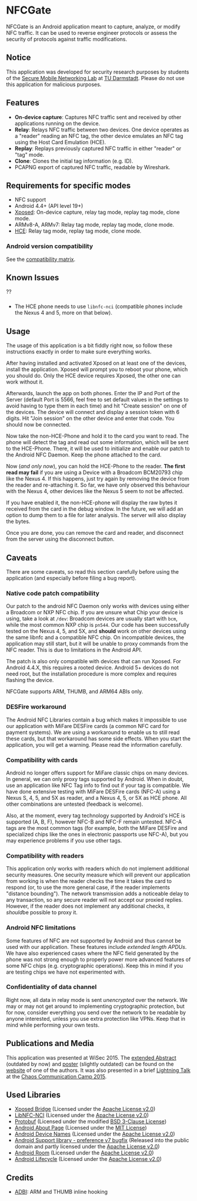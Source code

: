 NFCGate
=======

NFCGate is an Android application meant to capture, analyze, or modify NFC traffic. It can be used to reverse engineer protocols or assess the security of protocols against traffic modifications.

## Notice
This application was developed for security research purposes by students of the [Secure Mobile Networking Lab](https://www.seemoo.tu-darmstadt.de/) at [TU Darmstadt](https://www.tu-darmstadt.de/). Please do not use this application for malicious purposes.

## Features
- **On-device capture**: Captures NFC traffic sent and received by other applications running on the device.
- **Relay**: Relays NFC traffic between two devices. One device operates as a "reader" reading an NFC tag, the other device emulates an NFC tag using the Host Card Emulation (HCE).
- **Replay**: Replays previously captured NFC traffic in either "reader" or "tag" mode.
- **Clone**: Clones the initial tag information (e.g. ID).
- PCAPNG export of captured NFC traffic, readable by Wireshark.

## Requirements for specific modes
- NFC support
- Android 4.4+ (API level 19+)
- [Xposed](https://repo.xposed.info/): On-device capture, relay tag mode, replay tag mode, clone mode.
- ARMv8-A, ARMv7: Relay tag mode, replay tag mode, clone mode.
- [HCE](https://developer.android.com/guide/topics/connectivity/nfc/hce): Relay tag mode, replay tag mode, clone mode.



### Android version compatibility
See the [compatibility matrix](docs/Compatibility.md).  

## Known Issues
??

### 
- The HCE phone needs to use `libnfc-nci` (compatible phones include the Nexus 4 and 5, more on that below).

### 
### 

## Usage
The usage of this application is a bit fiddly right now, so follow these instructions exactly in order to make sure everything works.

After having installed and activated Xposed on at least one of the devices, install the application. Xposed will prompt you to reboot your phone, which you should do. Only the HCE device requires Xposed, the other one can work without it.

Afterwards, launch the app on both phones. Enter the IP and Port of the Server (default Port is 5566, feel free to set default values in the settings to avoid having to type them in each time) and hit "Create session" on one of the devices. The device will connect and display a session token with 6 digits. Hit "Join session" on the other device and enter that code. You should now be connected.

Now take the non-HCE-Phone and hold it to the card you want to read. The phone will detect the tag and read out some information, which will be sent to the HCE-Phone. There, it will be used to initialize and enable our patch to the Android NFC Daemon. Keep the phone attached to the card.

Now (*and only now*), you can hold the HCE-Phone to the reader. **The first read may fail** if you are using a Device with a Broadcom BCM20793 chip like the Nexus 4. If this happens, just try again by removing the device from the reader and re-attaching it. So far, we have only observed this behaviour with the Nexus 4, other devices like the Nexus 5 seem to not be affected.

If you have enabled it, the non-HCE-phone will display the raw bytes it received from the card in the debug window. In the future, we will add an option to dump them to a file for later analysis. The server will also display the bytes.

Once you are done, you can remove the card and reader, and disconnect from the server using the disconnect button.

## Caveats
There are some caveats, so read this section carefully before using the application (and especially before filing a bug report).

### Native code patch compatibility
Our patch to the android NFC Daemon only works with devices using either a Broadcom or NXP NFC chip. If you are unsure what Chip your device is using, take a look at `/dev`: Broadcom devices are usually start with `bcm`, while the most common NXP chip is `pn544`. Our code has been successfully tested on the Nexus 4, 5, and 5X, and **should** work on other devices using the same libnfc and a compatible NFC chip. On incompatible devices, the application may still start, but it will be unable to proxy commands from the NFC reader. This is due to limitations in the Android API.

The patch is also only compatible with devices that can run Xposed. For Android 4.4.X, this requires a rooted device. Android 5+ devices do not need root, but the installation procedure is more complex and requires flashing the device.

NFCGate supports ARM, THUMB, and ARM64 ABIs only.


### DESFire workaround
The Android NFC Libraries contain a bug which makes it impossible to use our application with MiFare DESFire cards (a common NFC card for payment systems). We are using a workaround to enable us to still read these cards, but that workaround has some side effects. When you start the application, you will get a warning. Please read the information carefully.

### Compatibility with cards
Android no longer offers support for MiFare classic chips on many devices. In general, we can only proxy tags supported by Android. When in doubt, use an application like NFC Tag info to find out if your tag is compatible. We have done extensive testing with MiFare DESFire cards (NFC-A) using a Nexus S, 4, 5, and 5X as reader, and a Nexus 4, 5, or 5X as HCE phone. All other combinations are untested (feedback is welcome).

Also, at the moment, every tag technology supported by Android's HCE is supported (A, B, F), however NFC-B and NFC-F remain untested. NFC-A tags are the most common tags (for example, both the MiFare DESFire and specialized chips like the ones in electronic passports use NFC-A), but you may experience problems if you use other tags.

### Compatibility with readers
This application only works with readers which do not implement additional security measures. One security measure which will prevent our application from working is when the reader checks the time it takes the card to respond (or, to use the more general case, if the reader implements "distance bounding"). The network transmission adds a noticeable delay to any transaction, so any secure reader will not accept our proxied replies. However, if the reader does not implement any additional checks, it *should*be possible to proxy it.

### Android NFC limitations
Some features of NFC are not supported by Android and thus cannot be used with our application. These features include *extended length APDUs*. We have also experienced cases where the NFC field generated by the phone was not strong enough to properly power more advanced features of some NFC chips (e.g. cryptographic operations). Keep this in mind if you are testing chips we have not experimented with.

### Confidentiality of data channel
Right now, all data in relay mode is sent *unencrypted* over the network. We may or may not get around to implementing cryptographic protection, but for now, consider everything you send over the network to be readable by anyone interested, unless you use extra protection like VPNs. Keep that in mind while performing your own tests.



### 
### 


## Publications and Media
This application was presented at WiSec 2015. The [extended Abstract](https://blog.velcommuta.de/wp-content/uploads/2015/07/nfcgate-extended-abstract.pdf) (outdated by now) and [poster](https://blog.velcommuta.de/wp-content/uploads/2015/07/NFCGate-Poster.pdf) (slightly outdated) can be found on the [website](https://blog.velcommuta.de/publications/) of one of the authors. It was also presented in a brief [Lightning Talk](https://media.ccc.de/browse/conferences/camp2015/camp2015-6862-lightning_talks_day_2.html#video&t=300) at the [Chaos Communication Camp 2015](https://events.ccc.de/camp/2015/wiki/Main_Page).

## Used Libraries
- [Xposed Bridge](https://github.com/rovo89/XposedBridge) (Licensed under the [Apache License v2.0](http://opensource.org/licenses/Apache-2.0))
- [LibNFC-NCI](https://android.googlesource.com/platform/external/libnfc-nci/) (Licensed under the [Apache License v2.0](http://opensource.org/licenses/Apache-2.0))
- [Protobuf](https://github.com/protocolbuffers/protobuf) (Licensed under the modified [BSD 3-Clause License](http://opensource.org/licenses/BSD-3-Clause))
- [Android About Page](https://github.com/medyo/android-about-page) (Licensed under the [MIT License](https://opensource.org/licenses/MIT))
- [Android Device Names](https://github.com/jaredrummler/AndroidDeviceNames) (Licensed under the [Apache License v2.0](http://opensource.org/licenses/Apache-2.0))
- [Android Support library - preference v7 bugfix](https://github.com/Gericop/Android-Support-Preference-V7-Fix) (Released into the public domain and partly licensed under the [Apache License v2.0](http://opensource.org/licenses/Apache-2.0))
- [Android Room](https://developer.android.com/topic/libraries/architecture/room) (Licensed under the [Apache License v2.0](http://opensource.org/licenses/Apache-2.0))
- [Android Lifecycle](https://developer.android.com/topic/libraries/architecture/lifecycle) (Licensed under the [Apache License v2.0](http://opensource.org/licenses/Apache-2.0))

## Credits
- [ADBI](https://github.com/crmulliner/adbi): ARM and THUMB inline hooking
